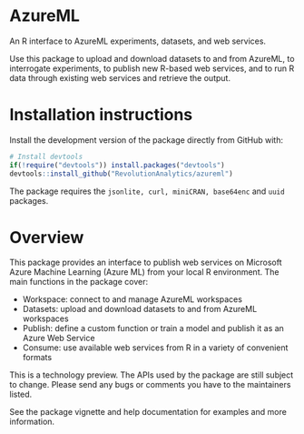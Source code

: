 # AzureML
An R interface to AzureML experiments, datasets, and web services.

Use this package to upload and download datasets to and from AzureML,
to interrogate experiments, to publish new R-based web services, and
to run R data through existing web services and retrieve the output.

# Installation instructions

Install the development version of the package directly from GitHub
with:
```r
# Install devtools
if(!require("devtools")) install.packages("devtools")
devtools::install_github("RevolutionAnalytics/azureml")
```
The package requires the `jsonlite, curl, miniCRAN, base64enc` and `uuid` packages.

# Overview

This package provides an interface to publish web services on Microsoft Azure
Machine Learning (Azure ML) from your local R environment. The main
functions in the package cover:

- Workspace: connect to and manage AzureML workspaces
- Datasets: upload and download datasets to and from AzureML workspaces
- Publish: define a custom function or train a model and publish it as an Azure Web Service
- Consume: use available web services from R in a variety of convenient formats

This is a technology preview. The APIs used by the package are still subject to
change. Please send any bugs or comments you have to the maintainers listed.

See the package vignette and help documentation for examples and more information.
